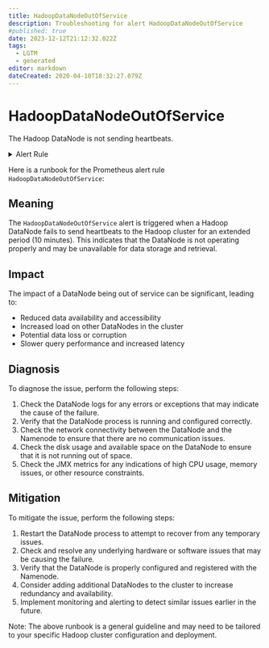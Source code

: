 ```yaml
---
title: HadoopDataNodeOutOfService
description: Troubleshooting for alert HadoopDataNodeOutOfService
#published: true
date: 2023-12-12T21:12:32.022Z
tags: 
  - LGTM
  - generated
editor: markdown
dateCreated: 2020-04-10T18:32:27.079Z
---
```


# HadoopDataNodeOutOfService

The Hadoop DataNode is not sending heartbeats.

<details>
  <summary>Alert Rule</summary>

{{% rule "hadoop/jmx_exporter.yml" "HadoopDataNodeOutOfService" %}}

{{% comment %}}

```yaml
alert: HadoopDataNodeOutOfService
expr: hadoop_datanode_last_heartbeat == 0
for: 10m
labels:
    severity: warning
annotations:
    summary: Hadoop Data Node Out Of Service (instance {{ $labels.instance }})
    description: |-
        The Hadoop DataNode is not sending heartbeats.
          VALUE = {{ $value }}
          LABELS = {{ $labels }}
    runbook: https://github.com/srerun/prometheus-alerts/blob/main/content/runbooks/jmx_exporter/HadoopDataNodeOutOfService.md

```

{{% /comment %}}

</details>


Here is a runbook for the Prometheus alert rule `HadoopDataNodeOutOfService`:

## Meaning

The `HadoopDataNodeOutOfService` alert is triggered when a Hadoop DataNode fails to send heartbeats to the Hadoop cluster for an extended period (10 minutes). This indicates that the DataNode is not operating properly and may be unavailable for data storage and retrieval.

## Impact

The impact of a DataNode being out of service can be significant, leading to:

* Reduced data availability and accessibility
* Increased load on other DataNodes in the cluster
* Potential data loss or corruption
* Slower query performance and increased latency

## Diagnosis

To diagnose the issue, perform the following steps:

1. Check the DataNode logs for any errors or exceptions that may indicate the cause of the failure.
2. Verify that the DataNode process is running and configured correctly.
3. Check the network connectivity between the DataNode and the Namenode to ensure that there are no communication issues.
4. Check the disk usage and available space on the DataNode to ensure that it is not running out of space.
5. Check the JMX metrics for any indications of high CPU usage, memory issues, or other resource constraints.

## Mitigation

To mitigate the issue, perform the following steps:

1. Restart the DataNode process to attempt to recover from any temporary issues.
2. Check and resolve any underlying hardware or software issues that may be causing the failure.
3. Verify that the DataNode is properly configured and registered with the Namenode.
4. Consider adding additional DataNodes to the cluster to increase redundancy and availability.
5. Implement monitoring and alerting to detect similar issues earlier in the future.

Note: The above runbook is a general guideline and may need to be tailored to your specific Hadoop cluster configuration and deployment.